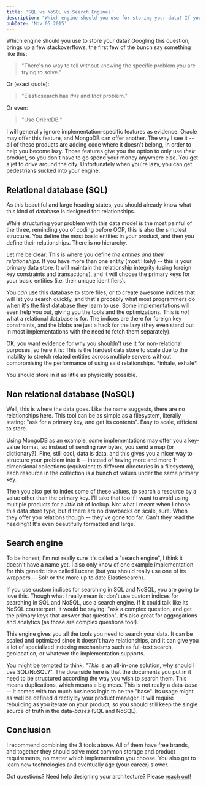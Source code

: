 ```yaml
---
title: 'SQL vs NoSQL vs Search Engines'
description: "Which engine should you use for storing your data? If you're not 100% sure - this may point you in the right direction."
pubDate: 'Nov 05 2015'
---
```


Which engine should you use to store your data?
Googling this question, brings up a few stackoverflows, the first few of the bunch say something like this:

> "There's no way to tell without knowing the specific problem you are trying to solve."

Or (exact quote):

> "Elasticsearch has *this* and *that* problem."

Or even:

> "Use OrientDB."

I will generally ignore implementation-specific features as evidence. Oracle may offer this feature, and MongoDB can offer another.
The way I see it -- all of these products are adding code where it doesn't belong, in order to help you become lazy.
Those features give you the option to only use *their* product, so you don't have to go spend your money anywhere else.
You get a jet to drive around the city.
Unfortunately when you're lazy, you can get pedestrians sucked into your engine.

## Relational database (SQL)

As this beautiful and large heading states, you should already know what this kind of database is designed for: relationships.

While structuring your problem with this data model is the most painful of the three, reminding you of coding before OOP, this is also the simplest structure.
You define the most basic entities in your product, and then you define their relationships.
There is no hierarchy.

Let me be clear: This is where you define *the entities and their relationships*.
If you have more than one entity (most likely) -- this is your primary data store.
It will maintain the relationship integrity (using foreign key constraints and transactions), and it will choose the primary keys for your basic entities (i.e. their unique identifiers).

You *can* use this database to store files, or to create awesome indices that will let you search quickly, and that's probably what most programmers do when it's the first database they learn to use.
Some implementations will even help you out, giving you the tools and the optimizations.
This is *not* what a relational database is for.
The indices are there for foreign key constraints, and the blobs are just a hack for the lazy (they even stand out in most implementations with the need to fetch them separately).

OK, you want evidence for why you shouldn't use it for non-relational purposes, so here it is:
This is the hardest data store to scale due to the inability to stretch related entities across multiple servers without compromising the performance of using said relationships.
\*inhale, exhale\*.

You should store in it as little as physically possible.

## Non relational database (NoSQL)

Well, this is where the data goes.
Like the name suggests, there are no relationships here.
This tool can be as simple as a filesystem, literally stating: "ask for a primary key, and get its contents".
Easy to scale, efficient to store.

Using MongoDB as an example, some implementations may offer you a key-value format, so instead of sending raw bytes, you send a map (or dictionary?).
Fine, still cool, data is data, and this gives you a nicer way to structure your problem into it -- instead of having more and more 1-dimensional collections (equivalent to different directories in a filesystem), each resource in the collection is a bunch of values under the same primary key.

Then you also get to index some of these values, to search a resource by a value other than the primary key.
I'll take that too if I want to avoid using multiple products for a *little bit* of lookup.
Not what I meant when I chose this data store type, but if there are no drawbacks on scale, sure.
When they offer you relations though -- they've gone too far.
Can't they read the heading?! It's even beautifully formatted and large.

## Search engine

To be honest, I'm not really sure it's called a "search engine", I think it doesn't have a name yet.
I also only know of one example implementation for this generic idea called Lucene (but you should really use one of its wrappers -- Solr or the more up to date Elasticsearch).

If you use custom indices for searching in SQL and NoSQL, you are going to love this.
Though what I really mean is: don't use custom indices for searching in SQL and NoSQL, use a search engine.
If it could talk like its NoSQL counterpart, it would be saying: "ask a complex question, and get the primary keys that answer that question".
It's also great for aggregations and analytics (as those are complex questions too!).

This engine gives you all the tools you need to search your data.
It can be scaled and optimized since it doesn't have relationships, and it can give you a lot of specialized indexing mechanisms such as full-text search, geolocation, or whatever the implementation supports.

You might be tempted to think: "*This* is an all-in-one solution, why should I use SQL/NoSQL?".
The downside here is that the documents you put in it need to be structured according the way you wish to search them.
This means duplications, which means a big mess.
This is not really a data-*base* -- it comes with too much business logic to be the "base".
Its usage might as well be defined directly by your product manager.
It will require rebuilding as you iterate on your product, so you should still keep the single source of truth in the data-*bases* (SQL and NoSQL).

## Conclusion

I recommend combining the 3 tools above.
All of them have free brands, and together they should solve most common storage and product requirements, no matter which implementation you choose.
You also get to learn new technologies and eventually age (your career) slower.

Got questions? Need help designing your architecture? Please <a href="https://linkedin.com/in/odedniv">reach out</a>!
